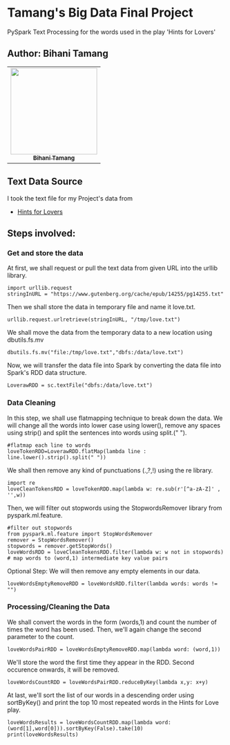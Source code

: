 # Tamang's Big Data Final Project
PySpark Text Processing for the words used in the play 'Hints for Lovers'

## Author: Bihani Tamang
<table>
  <tr>
   <td align="center"><a href="https://github.com/blonbihani"><img src="https://avatars.githubusercontent.com/blonbihani" width="200px;" alt=""/><br /><sub><b>Bihani Tamang</b></sub></a><br /><a href="https://github.com/blonbihani" title="Code"></a></td>
  </tr>
  </table>

## Text Data Source
I took the text file for my Project's data from 

- [Hints for Lovers](https://www.gutenberg.org/cache/epub/14255/pg14255.txt)

## Steps involved:

### Get and store the data
At first, we shall request or pull the text data from given URL into the urllib library.
```
import urllib.request
stringInURL = "https://www.gutenberg.org/cache/epub/14255/pg14255.txt"
```

Then we shall store the data in temporary file and name it love.txt.
```
urllib.request.urlretrieve(stringInURL, "/tmp/love.txt")
```

We shall move the data from the temporary data to a new location using dbutils.fs.mv
```
dbutils.fs.mv("file:/tmp/love.txt","dbfs:/data/love.txt")
```

Now, we will transfer the data file into Spark by converting the data file into Spark's RDD data structure.
```
LoverawRDD = sc.textFile("dbfs:/data/love.txt")
```
### Data Cleaning

In this step, we shall use flatmapping technique to break down the data. We will change all the words into lower case using lower(), remove any spaces using strip() and split the sentences into words using split.(" ").
```
#flatmap each line to words
loveTokenRDD=LoverawRDD.flatMap(lambda line : line.lower().strip().split(" "))
```

We shall then remove any kind of punctuations (.,?,!) using the re library.
```
import re
loveCleanTokensRDD = loveTokenRDD.map(lambda w: re.sub(r'[^a-zA-Z]' , '',w))
```

Then, we will filter out stopwords using the StopwordsRemover library from pyspark.ml.feature.
```
#filter out stopwords
from pyspark.ml.feature import StopWordsRemover
remover = StopWordsRemover()
stopwords = remover.getStopWords()
loveWordsRDD = loveCleanTokensRDD.filter(lambda w: w not in stopwords)
# map words to (word,1) intermediate key value pairs
```
Optional Step: We will then remove any empty elements in our data.
```
loveWordsEmptyRemoveRDD = loveWordsRDD.filter(lambda words: words != "")
```
### Processing/Cleaning the Data
We shall convert the words in the form (words,1) and  count the number of times the word has been used. Then, we'll again change the second parameter to the count. 
```
loveWordsPairRDD = loveWordsEmptyRemoveRDD.map(lambda word: (word,1))
```

We'll store the word the first time they appear in the RDD. Second occurence onwards, it will be removed.
```
loveWordsCountRDD = loveWordsPairRDD.reduceByKey(lambda x,y: x+y)
```

At last, we'll sort the list of our words in a descending order using sortByKey() and print the top 10 most repeated words in the Hints for Love play.
```
loveWordsResults = loveWordsCountRDD.map(lambda word: (word[1],word[0])).sortByKey(False).take(10)
print(loveWordsResults)
```

